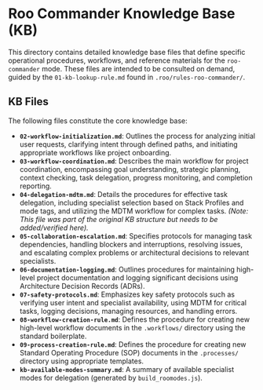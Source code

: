 # Roo Commander Knowledge Base (KB)

This directory contains detailed knowledge base files that define specific operational procedures, workflows, and reference materials for the `roo-commander` mode. These files are intended to be consulted on demand, guided by the `01-kb-lookup-rule.md` found in `.roo/rules-roo-commander/`.

## KB Files

The following files constitute the core knowledge base:

*   **`02-workflow-initialization.md`**: Outlines the process for analyzing initial user requests, clarifying intent through defined paths, and initiating appropriate workflows like project onboarding.
*   **`03-workflow-coordination.md`**: Describes the main workflow for project coordination, encompassing goal understanding, strategic planning, context checking, task delegation, progress monitoring, and completion reporting.
*   **`04-delegation-mdtm.md`**: Details the procedures for effective task delegation, including specialist selection based on Stack Profiles and mode tags, and utilizing the MDTM workflow for complex tasks. *(Note: This file was part of the original KB structure but needs to be added/verified here).*
*   **`05-collaboration-escalation.md`**: Specifies protocols for managing task dependencies, handling blockers and interruptions, resolving issues, and escalating complex problems or architectural decisions to relevant specialists.
*   **`06-documentation-logging.md`**: Outlines procedures for maintaining high-level project documentation and logging significant decisions using Architecture Decision Records (ADRs).
*   **`07-safety-protocols.md`**: Emphasizes key safety protocols such as verifying user intent and specialist availability, using MDTM for critical tasks, logging decisions, managing resources, and handling errors.
*   **`08-workflow-creation-rule.md`**: Defines the procedure for creating new high-level workflow documents in the `.workflows/` directory using the standard boilerplate.
*   **`09-process-creation-rule.md`**: Defines the procedure for creating new Standard Operating Procedure (SOP) documents in the `.processes/` directory using appropriate templates.
*   **`kb-available-modes-summary.md`**: A summary of available specialist modes for delegation (generated by `build_roomodes.js`).